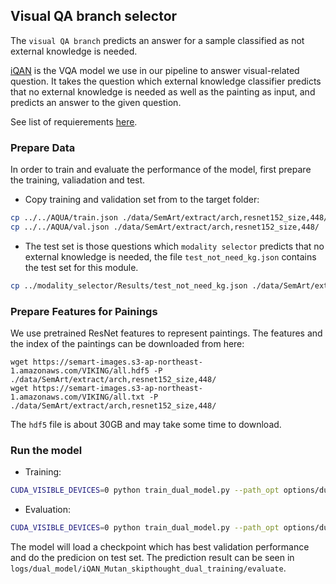 ## Visual QA branch selector
The `visual QA branch` predicts an answer for a sample classified as not external knowledge is needed.

[iQAN](https://github.com/yikang-li/iQAN) is the VQA model we use in our pipeline to answer visual-related question. 
It takes the question which external knowledge classifier predicts that no external knowledge is needed as well as the 
painting as input, and predicts an answer to the given question.

See list of requierements [here](https://github.com/Zihua-Liu/QA_Pipeline_SemArt/blob/master/iQAN/requirements.txt).


### Prepare Data

In order to train and evaluate the performance of the model, first prepare the training, valiadation and test. 

- Copy training and validation set from to the target folder:

```bash
cp ../../AQUA/train.json ./data/SemArt/extract/arch,resnet152_size,448/
cp ../../AQUA/val.json ./data/SemArt/extract/arch,resnet152_size,448/
```

- The test set is those questions which `modality selector` predicts that no external knowledge is needed, the file
`test_not_need_kg.json` contains the test set for this module.

```bash
cp ../modality_selector/Results/test_not_need_kg.json ./data/SemArt/extract/arch,resnet152_size,448/
```

### Prepare Features for Painings

We use pretrained ResNet features to represent paintings. The features and the index of the paintings can be downloaded from here:

```
wget https://semart-images.s3-ap-northeast-1.amazonaws.com/VIKING/all.hdf5 -P ./data/SemArt/extract/arch,resnet152_size,448/
wget https://semart-images.s3-ap-northeast-1.amazonaws.com/VIKING/all.txt -P ./data/SemArt/extract/arch,resnet152_size,448/
```

The `hdf5` file is about 30GB and may take some time to download.

### Run the model

- Training:

```bash
CUDA_VISIBLE_DEVICES=0 python train_dual_model.py --path_opt options/dual_model/dual_model_MUTAN_skipthought.yaml --dir_logs logs/dual_model/iQAN_Mutan_skipthought_dual_training/ --share_embeddings -b 8
```

- Evaluation:

```bash
CUDA_VISIBLE_DEVICES=0 python train_dual_model.py --path_opt options/dual_model/dual_model_MUTAN_skipthought.yaml --dir_logs logs/dual_model/iQAN_Mutan_skipthought_dual_training/ --resume best -e --share_embeddings -b 8
```

The model will load a checkpoint which has best validation performance and do the predicion on test set. The prediction result can be seen in `logs/dual_model/iQAN_Mutan_skipthought_dual_training/evaluate`.
